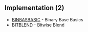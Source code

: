 ## Implementation (2)
* [BINBASBASIC](https://www.codechef.com/FEB221C/problems/BINBASBASIC) - Binary Base Basics
* [BITBLEND](https://www.codechef.com/FEB221C/problems/BITBLEND) - Bitwise Blend